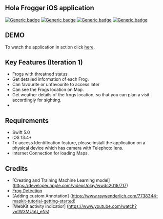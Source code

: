 
## Hola Frogger iOS application
[![Generic badge](https://img.shields.io/badge/Swift-5.0-orange.svg)](https://shields.io/) [![Generic badge](https://img.shields.io/badge/iOS-13.4+-blue.svg)](https://shields.io/) [![Generic badge](https://img.shields.io/badge/Version-0.1.0-orange.svg)](https://shields.io/) [![Generic badge](https://img.shields.io/badge/Platform-ios-green.svg)](https://shields.io/) 

## DEMO
To watch the application in action click [here](https://medium.com/).

## Key Features (Iteration 1)
- Frogs with threatned status.
- Get detailed information of each Frog.
- Can favourite or unfavourite to access later
- Can see the Frogs location on Map.
- Get weather details of the frogs location, so that you can plan a visit accordingly for sighting.
- 

## Requirements
- Swift 5.0
- iOS 13.4+ 
- To access Identification feature, please install the application on a physical device which has camera with Telephoto lens.
- Internet Connection for loading Maps.

## Credits
* [Creating and Training Machine Learning model] (https://developer.apple.com/videos/play/wwdc2018/717)
* [Frog Detection](https://www.letsbuildthatapp.com/course_video?id=1592)
* [Adding custom Annotation] (https://www.raywenderlich.com/7738344-mapkit-tutorial-getting-started)
* [WebKit activity indicatior] (https://www.youtube.com/watch?v=tW3MUaU_eNs)
